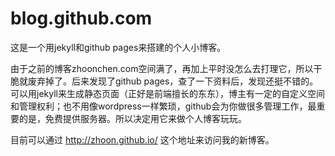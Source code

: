 blog.github.com
===============

这是一个用jekyll和github pages来搭建的个人小博客。

由于之前的博客zhoonchen.com空间满了，再加上平时没怎么去打理它，所以干脆就废弃掉了。后来发现了github pages，查了一下资料后，发现还挺不错的。可以用jekyll来生成静态页面（正好是前端擅长的东东），博主有一定的自定义空间和管理权利；也不用像wordpress一样繁琐，github会为你做很多管理工作，最重要的是，免费提供服务器。所以决定用它来做个人博客玩玩。

目前可以通过 http://zhoon.github.io/ 这个地址来访问我的新博客。
